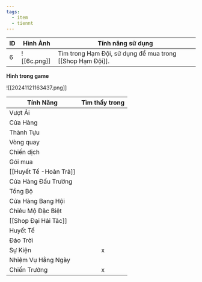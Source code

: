 ```yaml
---
tags:
  - item
  - tiennt
---
```


| ID  | Hình Ảnh    | Tính năng sử dụng                                         |
| --- | ----------- | --------------------------------------------------------- |
| 6   | ![[6c.png]] | Tìm trong Hạm Đội, sử dụng để mua trong [[Shop Hạm Đội]]. |
**Hình trong game**

![[20241121163437.png]]

| Tính Năng              | Tìm thấy trong |
| ---------------------- | :------------: |
| Vượt Ải                |                |
| Cửa Hàng               |                |
| Thành Tựu              |                |
| Vòng quay              |                |
| Chiến dịch             |                |
| Gói mua                |                |
| [[Huyết Tế -Hoàn Trả]] |                |
| Cửa Hàng Đấu Trường    |                |
| Tổng Bộ                |                |
| Cửa Hàng Bang Hội      |                |
| Chiêu Mộ Đặc Biệt      |                |
| [[Shop Đại Hải Tăc]]   |                |
| Huyết Tế               |                |
| Đảo Trời               |                |
| Sự Kiện                |       x        |
| Nhiệm Vụ Hằng Ngày     |                |
| Chiến Trường           |       x        |

